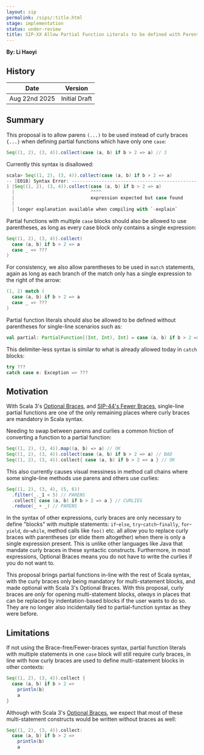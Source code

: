 ```yaml
---
layout: sip
permalink: /sips/:title.html
stage: implementation
status: under-review
title: SIP-XX Allow Partial Function Literals to be defined with Parentheses
---
```


**By: Li Haoyi**

## History

| Date          | Version            |
|---------------|--------------------|
| Aug 22nd 2025 | Initial Draft      |

## Summary

This proposal is to allow parens `(...)` to be used instead of curly braces `{...}`
when defining partial functions which have only one `case`:


```scala
Seq((1, 2), (3, 4)).collect(case (a, b) if b > 2 => a) // 3
```

Currently this syntax is disallowed:

```scala
scala> Seq((1, 2), (3, 4)).collect(case (a, b) if b > 2 => a)
-- [E018] Syntax Error: --------------------------------------------------------
1 |Seq((1, 2), (3, 4)).collect(case (a, b) if b > 2 => a)
  |                            ^^^^
  |                            expression expected but case found
  |
  | longer explanation available when compiling with `-explain`
```

Partial functions with multiple `case` blocks should also be allowed to use parentheses,
as long as every case block only contains a single expression:


```scala
Seq((1, 2), (3, 4)).collect(
  case (a, b) if b > 2 => a
  case _ => ???
)
```

For consistency, we also allow parentheses to be used in `match` statements, again as long
as each branch of the match only has a single expression to the right of the arrow:

```scala
(1, 2) match (
  case (a, b) if b > 2 => a
  case _ => ???
)
```

Partial function literals should also be allowed to be defined without parentheses for
single-line scenarios such as:

```scala
val partial: PartialFunction[(Int, Int), Int] = case (a, b) if b > 2 => a
```

This delimiter-less syntax is similar to what is already allowed today in `catch` blocks:

```scala
try ???
catch case e: Exception => ???
```


## Motivation

With Scala 3's [Optional Braces](https://docs.scala-lang.org/scala3/reference/other-new-features/indentation.html),
and [SIP-44's Fewer Braces](https://docs.scala-lang.org/sips/fewer-braces.html), single-line
partial functions are one of the only remaining places where curly braces are mandatory in Scala
syntax.

Needing to swap between parens and curlies a common friction of converting a function to 
a partial function:

```scala
Seq((1, 2), (3, 4)).map((a, b) => a) // OK
Seq((1, 2), (3, 4)).collect(case (a, b) if b > 2 => a) // BAD
Seq((1, 2), (3, 4)).collect{ case (a, b) if b > 2 => a } // OK
```

This also currently causes visual messiness in method call chains where some single-line 
methods use parens and others use curlies:

```scala
Seq((1, 2), (3, 4), (5, 6))
  .filter(_._1 < 5) // PARENS
  .collect{ case (a, b) if b > 2 => a } // CURLIES
  .reduce(_ + _) // PARENS
```

In the syntax of other expressions, curly braces are only
necessary to define "blocks" with multiple statements: `if`-`else`, `try`-`catch`-`finally`,
`for`-`yield`, `do`-`while`, method calls like `foo()` etc. all allow you to replace curly braces
with parentheses (or elide them altogether) when there is only a single expression present.
This is unlike other languages like Java that mandate curly braces in these syntactic constructs.
Furthermore, in most expressions, Optional Braces means you do not have to write the curlies
if you do not want to.

This proposal brings partial functions in-line with the rest of Scala syntax, with the curly
braces only being mandatory for multi-statement blocks, and made optional with Scala 3's
Optional Braces. With this proposal, curly braces are _only_ for opening multi-statement blocks,
_always_ in places that can be replaced by indentation-based blocks if the user wants to do so.
They are no longer also incidentally tied to partial-function syntax as they were before.

## Limitations

If not using the Brace-free/Fewer-braces syntax, partial function literals with multiple 
statements in one `case` block will still require curly braces, in line with how curly 
braces are used to define multi-statement blocks in other contexts: 

```scala
Seq((1, 2), (3, 4)).collect {
  case (a, b) if b > 2 =>
    println(b)  
    a
}
```

Although with Scala 3's [Optional Braces](https://docs.scala-lang.org/scala3/reference/other-new-features/indentation.html),
we expect that most of these multi-statement constructs would be written without braces as well:

```scala
Seq((1, 2), (3, 4)).collect:
  case (a, b) if b > 2 =>
    println(b)  
    a
```
